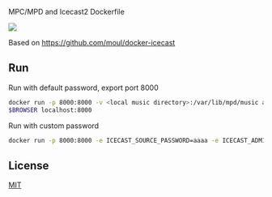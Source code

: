 
MPC/MPD and Icecast2 Dockerfile

[![](http://dockeri.co/image/alastairhm/icecast)](https://index.docker.io/u/alastairhm/icecast/)

Based on https://github.com/moul/docker-icecast

## Run

Run with default password, export port 8000

```bash
docker run -p 8000:8000 -v <local music directory>:/var/lib/mpd/music alastairhm/icecast
$BROWSER localhost:8000
```

Run with custom password

```bash
docker run -p 8000:8000 -e ICECAST_SOURCE_PASSWORD=aaaa -e ICECAST_ADMIN_PASSWORD=bbbb -e ICECAST_PASSWORD=cccc -e ICECAST_RELAY_PASSWORD=dddd <local music directory>:/var/lib/mpd/music alastairhm/icecast
```

## License

[MIT](https://github.com/moul/docker-icecast/blob/master/LICENSE.md)
